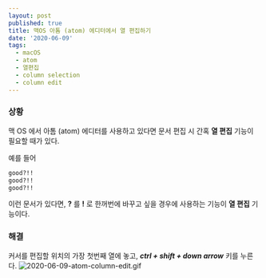 ```yaml
---
layout: post
published: true
title: 맥OS 아톰 (atom) 에디터에서 열 편집하기
date: '2020-06-09'
tags:
  - macOS
  - atom
  - 열편집
  - column selection
  - column edit
---
```

### 상황

맥 OS 에서 아톰 (atom) 에디터를 사용하고 있다면 문서 편집 시 간혹 **열 편집**  기능이 필요할 때가 있다.

예를 들어

```bash
good?!!
good?!!
good?!!
```

이런 문서가 있다면, **?** 를 **!** 로 한꺼번에 바꾸고 싶을 경우에 사용하는 기능이 **열 편집**  기능이다.

### 해결

커서를 편집할 위치의 가장 첫번째 열에 놓고, ***ctrl + shift + down arrow*** 키를 누른다.
![2020-06-09-atom-column-edit.gif]({{site.baseurl}}/assets/img/post_included/2020-06-09-atom-column-edit.gif)
